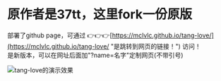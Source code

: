 # 原作者是37tt，这里fork一份原版
部署了github page，可通过 👉👉👉[https://mclvlc.github.io/tang-love/](https://mclvlc.github.io/tang-love/ "是跳转到网页的链接！") 访问！<br>
是新版本，可以在网址后面加"?name=名字"定制网页(不带引号)

![tang-love的演示效果](https://github.com/mclvlc/tang-love/blob/2717d76935b9c5d6be28a3c7aa525e8bf4775052/tang-love.gif "tang-love的演示效果")

